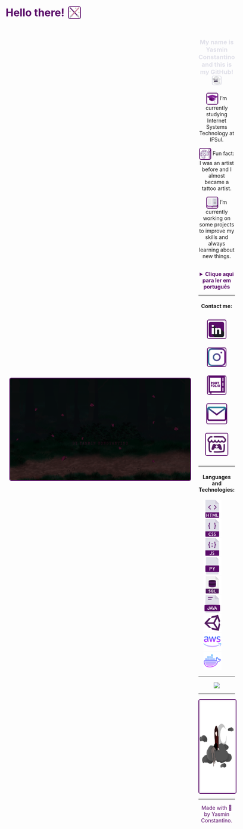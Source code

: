 <h1 align="center" style="display: flex; align-items: center; color:#5A0B69;">
  Hello there!
  <img src="icons/lightsaber.png" width="30" style="margin-left: 10px; border: 2px solid #5A0B69; border-radius: 5px;"/>
</h1>

<div style="display: flex; align-items: center; padding: 10px;">
  <img src="butterflyBackground.png"  style="margin-right: 20px; border: 2px solid #5A0B69; border-radius: 5px;"/>
  <br>
  <hr>
  <div>
    <h3 align="center" style="color:#E0E0E9;">My name is Yasmin Constantino and this is my GitHub! 
      <img src="icons/ghost (4).png" width="22" style="border: 2px solid #E0E0E9; border-radius: 5px;"/>
    </h3>
    <p align="center" ><img src="icons/mortarboard.png" width="28" style="vertical-align: middle; border: 2px solid #5A0B69; border-radius: 5px;"/> I’m currently studying Internet Systems Technology at IFSul.</p>
    <p align="center" ><img src="icons/palette.png" width="28" style="vertical-align: middle; border: 2px solid #5A0B69; border-radius: 5px;"/> Fun fact: I was an artist before and I almost became a tattoo artist.</p>
    <p align="center" ><img src="icons/book.png" width="28" style="vertical-align: middle; border: 2px solid #5A0B69; border-radius: 5px;"/> I’m currently working on some projects to improve my skills and always learning about new things.</p>
    <section>
      <br>
      <details>
        <summary align="center" style="color:#5A0B69;"><b>Clique aqui para ler em português</b></summary>
        <p>Atualmente estou cursando Sistemas para Internet no IFSul.</p>
        <p>Fato engraçado: Eu era uma artista, quase me tornei uma tatuadora. Mas continuo ilustrando.</p>
        <p>Estou sempre trabalhando em projetos para praticar meus conhecimentos e habilidades, além de estar sempre aprendendo coisas novas. Terminei recentemente meu primeiro jogo.</p>
      </details>
    <hr>
    </section>
    <h4 align="center" >Contact me:</h4>
    <div align="center" style="text-align: center;">
      <a href="https://www.linkedin.com/in/yasmin-constantino/"><img src="icons/linkedin (2).png" width="48" style="margin: 10px; border: 2px solid #5A0B69; border-radius: 5px;"/></a>
      <a href="https://www.instagram.com/the.yasminconstantino/"><img src="icons/instagram (1).png" width="48" style="margin: 10px; border: 2px solid #5A0B69; border-radius: 5px;"/></a>
      <a href="https://yasminconstantino.github.io/newPortfolio/"><img src="icons/portfolio (1).png" width="48" style="margin: 10px; border: 2px solid #5A0B69; border-radius: 5px;"/></a>
      <a href='mailto:theyasminconstantino@gmail.com'><img src="icons/email (1).png" width="52" style="margin: 10px; border: 2px solid #5A0B69; border-radius: 5px;"/></a>
      <a href='https://yasminconstantino.itch.io/'><img src="icons/itch-io.png" width="58" style="margin: 10px; border: 2px solid #5A0B69; border-radius: 5px;"/></a>
    </div>
    <hr>
    <div align="center">
      <h4> Languages and Technologies:</h4>
      <img src="icons/html (3).png" width="48"/>
      &#8287;&#8287;&#8287;&#8287;&#8287;
      <img src="icons/css (1).png" width="48"/>
      &#8287;&#8287;&#8287;&#8287;&#8287;
      <img src="icons/javascript.png" width="48"/>
      &#8287;&#8287;&#8287;&#8287;&#8287;
      <img src="icons/python-file.png" width="48"/>
      &#8287;&#8287;&#8287;&#8287;&#8287;
      <img src="icons/sql.png" width="48"/>
      &#8287;&#8287;&#8287;&#8287;&#8287;
      <img src="icons/java.png" width="48"/>
      &#8287;&#8287;&#8287;&#8287;&#8287;
      <img src="icons/unity.png" width="48"/>
      &#8287;&#8287;&#8287;&#8287;&#8287;
      <img src="icons/aws.png" width="48"/>
      &#8287;&#8287;&#8287;&#8287;&#8287;
      <img src="icons/docker.png" width="48"/>
      &#8287;&#8287;&#8287;&#8287;&#8287;
    <br>
  </div>
  <hr>
  <div align="center">
      <img loading="lazy" align="center" height="250em" src="https://github-readme-stats.vercel.app/api/top-langs/?username=yasminconstantino&layout=compact&langs_count=7&theme=material-palenight"/>
  </div>
  <hr>
    <div>
        <img src="mee.png"  align="center" height="250em"  style="margin-right: 20px; border: 2px solid #5A0B69; border-radius: 5px;"/>
    </div>
  <hr>
  <footer style="text-align:center; color:#5A0B69;">
  <p align="center">Made with 💜 by Yasmin Constantino.</p>
  </footer>
  </div>
</div>
